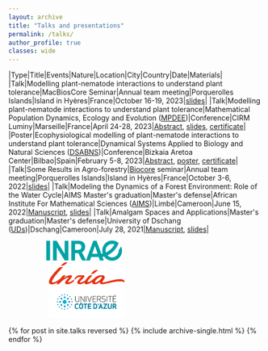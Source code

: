 ```yaml
---
layout: archive
title: "Talks and presentations"
permalink: /talks/
author_profile: true
classes: wide
---
```



|Type|Title|Events|Nature|Location|City|Country|Date|Materials|
|Talk|Modelling plant-nematode interactions to understand plant tolerance|MacBiosCore Seminar|Annual team meeting|Porquerolles Islands|Island in Hyères|France|October 16-19, 2023|[slides](../../files/talk_porquerolles_seminar_october_2023.pdf)|
|Talk|Modelling plant-nematode interactions to understand plant tolerance|Mathematical Population Dynamics, Ecology and Evolution ([MPDEE](https://conferences.cirm-math.fr/2769.html))|Conference|CIRM Luminy|Marseille|France|April 24-28, 2023|[Abstract](../../files/abstract_marseille_april_2023.pdf), [slides](../../files/talk_marseille_april_2023.pdf), [certificate](../../files/certificate_mpdee_conf_april_2023.pdf)|
|Poster|Ecophysiological modelling of plant-nematode interactions to understand plant tolerance|Dynamical Systems Applied to Biology and Natural Sciences ([DSABNS](https://sites.google.com/bcamath.org/dsabns2023/home?authuser=0))|Conference|Bizkaia Aretoa Center|Bilbao|Spain|February 5-8, 2023|[Abstract](../../files/abstract_dsabns_conf_feb_2023.pdf), [poster](../../files/poster_dsabns_conf_feb_2023.pdf), [certificate](../../files/certificate_dsabns_conf_feb_2023.pdf)|
|Talk|Some Results in Agro-forestry|[Biocore](https://team.inria.fr/biocore/) seminar|Annual team meeting|Porquerolles Islands|Island in Hyères|France|October 3-6, 2022|[slides](../../files/porquerolles_seminar_october_2022.pdf)|
|Talk|Modeling the Dynamics of a Forest Environment: Role of the Water Cycle|AIMS Master's graduation|Master's defense|African Institute For Mathematical Sciences ([AIMS](https://aims-cameroon.org/))|Limbé|Cameroon|June 15, 2022|[Manuscript](../../files/aims_master_thesis_2022.pdf), [slides](../../files/aims_thesis_defense_june_2022.pdf)|
|Talk|Amalgam Spaces and Applications|Master's graduation|Master's defense|University of Dschang ([UDs](https://www.univ-dschang.org/))|Dschang|Cameroon|July 28, 2021|[Manuscript](../../files/uds_master_thesis_2021.pdf), [slides](../../files/uds_thesis_defense_july_2021.pdf)|

<img src="../images/Inrae.png" width="150" hspace="75"> <img src="../images/Inria.png" width="150" hspace="80"> <img src="../images/UCA1.jpg" width="150" hspace="80"><br clear="left">

{% for post in site.talks reversed %}
  {% include archive-single.html %}
{% endfor %}
